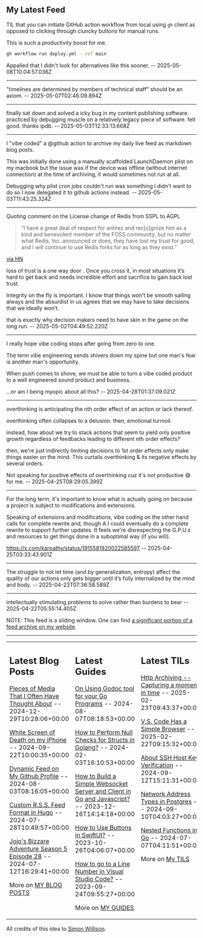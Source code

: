 ## My Latest Feed

<!-- feed starts -->
TIL that you can initiate GitHub action workflow from local using `gh` client as opposed to clicking through cluncky buttons for manual runs.

This is such a productivity boost for me.

```sh
gh workflow run deploy.yml --ref main
```

Appalled that I didn't look for alternatives like this sooner.  -- 2025-05-08T10:04:57.036Z

---

"timelines are determined by members of technical staff" should be an axiom.  -- 2025-05-07T02:46:09.894Z

---

finally sat down and solved a icky bug in my content publishing software. practiced by debugging muscle on a relatively legacy piece of software. felt good. thanks ipdb.  -- 2025-05-03T12:33:13.668Z

---

I "vibe coded" a @github action to archive my daily live feed as markdown blog posts.

This was initially done using a manually scaffolded LaunchDaemon plist on my macbook but the issue was if the device was offline (without internet connection) at the time of archiving, it would sometimes not run at all.

Debugging why plist cron jobs couldn't run was something I didn't want to do so I now delegated it to github actions instead.  -- 2025-05-03T11:43:25.324Z

---

Quoting comment on the License change of Redis  from SSPL to AGPL

> “I have a great deal of respect for antirez and rec[o]gnize him as a kind and benevolent member of the FOSS community, but no matter what Redis, Inc. announced or does, they have lost my trust for good, and I will continue to use Redis forks for as long as they exist.”

[via HN](https://news.ycombinator.com/item?id=43859854)

loss of trust is a one way door . Once you cross it, in most situations it’s hard to get back and needs incredible effort and sacrifice to gain back lost trust.

Integrity on the fly is important. I know that things won’t be smooth sailing always and the absurdist in us agrees that we may have to take decisions that we ideally won’t.

that is exactly why decision makers need to have skin in the game on the long run.  -- 2025-05-02T04:49:52.220Z

---

I really hope vibe coding stops after going from zero to one.

The term vibe engineering sends shivers down my spine but one man's fear is another man's opportunity.

When push comes to shove, we must be able to turn a vibe coded product to a well engineered sound product and business.


...or am I being myopic about all this?  -- 2025-04-28T01:37:09.021Z

---

overthinking is anticipating the nth order effect of an action or lack thereof.

overthinking often collapses to a delusion. then, emotional turmoil. 

instead, how about we try to stack actions that seem to yield only positive growth regardless of feedbacks leading to different nth order effects?

then, we're just indirectly limiting decisions to 1st order effects only make things easier on the mind. This curtails  overthinking & its negative effects by several orders.

Not speaking for positive effects of overthinking cuz it's not productive 😅 for me.  -- 2025-04-25T08:29:05.399Z

---

For the long term, it's important to know what is actually going on because a project is subject to modifications and extensions.

Speaking of extensions and modifications, vibe coding on the other hand calls for complete rewrite and, though A.I could eventually do a complete rewrite to support further updates. It feels we're disrespecting the G.P.U.s and resources to get things done in a suboptimal way (if you will).

https://x.com/karpathy/status/1915581920022585597  -- 2025-04-25T03:33:43.901Z

---

The struggle to not let time (and by generalization, entropy) affect the quality of our actions only gets bigger until it’s fully internalized by the mind and body.  -- 2025-04-23T07:36:58.589Z

---

intellectually stimulating problems to solve rather than burdens to bear  -- 2025-04-22T05:55:14.405Z
<!-- feed ends -->

NOTE: This feed is a sliding window. One can find [a significant portion of a feed archive on my website](https://tnvmadhav.me/feed/).

---


<table><tr><td valign="top" width="33%">

## Latest Blog Posts

<!-- blog starts -->
[Pieces of Media That I Often Have Thought About](https://tnvmadhav.me/blog/pieces-of-media-that-i-often-have-thought-about/) -- 2024-12-29T10:28:06+00:00

[White Screen of Death on my iPhone](https://tnvmadhav.me/blog/white-screen-of-death-on-my-iphone/) -- 2024-09-22T10:00:35+00:00

[Dynamic Feed on My Github Profile](https://tnvmadhav.me/blog/dynamic-feed-on-my-github-profile/) -- 2024-08-03T08:16:05+00:00

[Custom R.S.S. Feed Format in Hugo](https://tnvmadhav.me/blog/custom-rss-feed-format-in-hugo/) -- 2024-07-28T10:49:57+00:00

[Jojo's Bizzare Adventure Season 5 Episode 28](https://tnvmadhav.me/blog/jojos-bizzare-adventure-season-5-episode-28/) -- 2024-07-12T16:29:41+00:00

More on [MY BLOG POSTS](https://tnvmadhav.me/blog/)
<!-- blog ends -->

</td><td valign="top" width="34%">

## Latest Guides

<!-- guide starts -->
[On Using Godoc tool for your Go Programs](https://tnvmadhav.me/guides/on-using-godoc-tool/) -- 2024-08-07T08:18:53+00:00

[How to Perform Null Checks for Structs in Golang?](https://tnvmadhav.me/guides/how-to-perform-null-checks-for-structs-in-golang/) -- 2024-02-03T16:10:53+00:00

[How to Build a Simple Websocket Server and Client in Go and Javascript?](https://tnvmadhav.me/guides/how-to-build-a-simple-websocket-server-and-client-in-go/) -- 2023-12-16T14:14:18+00:00

[How to Use Buttons in SwiftUI?](https://tnvmadhav.me/guides/how-to-use-buttons-in-swiftui/) -- 2023-10-26T04:06:07+00:00

[How to go to a Line Number in Visual Studio Code?](https://tnvmadhav.me/guides/how-to-go-to-line-in-visual-studio-code/) -- 2023-09-24T09:55:27+00:00

More on [MY GUIDES](https://tnvmadhav.me/guides/)
<!-- guide ends -->

</td><td valign="top" width="33%">

## Latest TILs

<!-- til starts -->
[Http Archiving -- Capturing a moment in time](https://tnvmadhav.me/til/http-archiving/) -- 2025-02-23T09:43:37+00:00

[V.S. Code Has a Simple Browser](https://tnvmadhav.me/til/vscode-has-a-simple-browser/) -- 2025-02-22T09:15:32+00:00

[About SSH Host Key Verification](https://tnvmadhav.me/til/ssh-host-key-verification/) -- 2024-09-12T15:11:31+00:00

[Network Address Types in Postgres](https://tnvmadhav.me/til/network-address-types-in-postgres/) -- 2024-09-10T04:03:27+00:00

[Nested Functions in Go](https://tnvmadhav.me/til/nested-functions-in-go/) -- 2024-07-07T04:11:51+00:00

More on [My TILS](https://tnvmadhav.me/til/)
<!-- til ends -->

</td></tr></table>


All credits of this idea to [Simon Willison](https://github.com/simonw/simonw/).